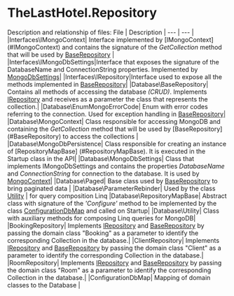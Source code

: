 # TheLastHotel.Repository

Description and relationship of files:
 File | Description 
| --- | --- |
|Interfaces\IMongoContext| Interface implemented by [IMongoContext] (#IMongoContext) and contains the signature of the *GetCollection* method that will be used by [BaseRepository](#BaseRepository) |
|Interfaces\IMongoDbSettings|Interface that exposes the signature of the DatabaseName and ConnectionString properties. Implemented by [MongoDbSettings](#MongoDbSettings)|
|Interfaces\IRepository|Interface used to expose all the methods implemented in [BaseRepository](#BaseRepository)|
|Database\BaseRepository| Contains all methods of accessing the database *(CRUD)*. Implements [IRepository](#IRepository) and receives as a parameter the class that represents the collection.|
|Database\EnumMongoErrorCode| Enum with error codes referring to the connection. Used for exception handling in [BaseRepository](#BaseRepository)|
|Database\MongoContext| Class responsible for accessing MongoDB and containing the *GetCollection* method that will be used by [BaseRepository] (#BaseRepository) to access the collections |
|Database\MongoDbPersistence| Class responsible for creating an instance of [RepositoryMapBase] (#RepositoryMapBase). It is executed in the Startup class in the API|
|Database\MongoDbSettings| Class that implements IMongoDbSettings and contains the properties *DatabaseName* and *ConnectionString* for connection to the database. It is used by [MongoContext](#MongoContext)|
|Database\Paged| Base class used by [BaseRepository](#BaseRepository) to bring paginated data |
|Database\ParameterRebinder| Used by the class [Utility](#Utility) | for query composition Linq
|Database\RepositoryMapBase| Abstract class with signature of the *'Configure'* method to be implemented by the class [ConfigurationDbMap](#ConfigurationDbMap) and called on Startup|
|Database\Utility| Class with auxiliary methods for composing Linq queries for MongoDB|
|BookingRepository| Implements [IRepository](#IRepository) and [BaseRepository](#BaseRepository) by passing the domain class "Booking" as a parameter to identify the corresponding Collection in the database.|
|ClientRepository| Implements [IRepository](#IRepository) and [BaseRepository](#BaseRepository) by passing the domain class "Client" as a parameter to identify the corresponding Collection in the database.|
|RoomRepository| Implements [IRepository](#IRepository) and [BaseRepository](#BaseRepository) by passing the domain class "Room" as a parameter to identify the corresponding Collection in the database.|
|ConfigurationDbMap| Mapping of domain classes to the Database |
